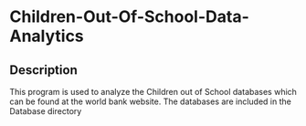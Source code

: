 # Children-Out-Of-School-Data-Analytics

## Description
This program is used to analyze the Children out of School databases which can be found at the world bank website. 
The databases are included in the Database directory
